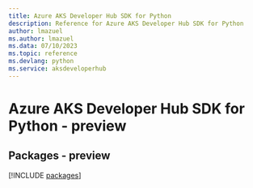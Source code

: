 ```yaml
---
title: Azure AKS Developer Hub SDK for Python
description: Reference for Azure AKS Developer Hub SDK for Python
author: lmazuel
ms.author: lmazuel
ms.data: 07/10/2023
ms.topic: reference
ms.devlang: python
ms.service: aksdeveloperhub
---
```

# Azure AKS Developer Hub SDK for Python - preview
## Packages - preview
[!INCLUDE [packages](aks-developer-hub-index.md)]